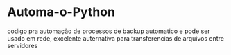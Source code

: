 # Automa-o-Python
codigo pra automação de processos de backup automatico e pode ser usado em rede, excelente auternativa para transferencias de arquivos entre servidores
